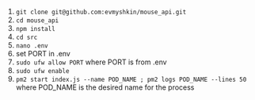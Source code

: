 1. `git clone git@github.com:evmyshkin/mouse_api.git`
2. `cd mouse_api`
3. `npm install`
4. `cd src`
5. `nano .env`
6. set PORT in .env
7. `sudo ufw allow PORT` where PORT is from .env
8. `sudo ufw enable`
9. `pm2 start index.js --name POD_NAME ; pm2 logs POD_NAME --lines 50` where POD_NAME is the desired name for the process
